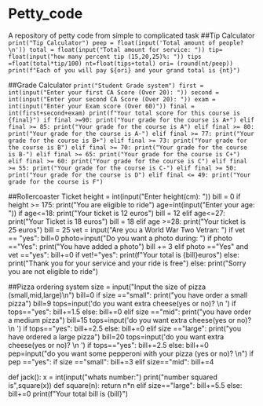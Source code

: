 # Petty_code
A repository of petty code from simple to complicated task
##Tip Calculator 
`print("Tip Calculator")
peep = float(input('Total amount of people? \n'))
total = float(input("Total amount for service: "))
tip= float(input("how many percent tip (15,20,25)%: "))
tips =float(total*tip/100)
nt=float(tips+total)
ori= (round(nt/peep))
print(f"Each of you will pay ${ori} and your grand total is {nt}")`

##Grade Calculator
`print("Student Grade system")
first = int(input("Enter your first CA Score (Over 20): "))
second = int(input("Enter your second CA Score (Over 20): "))
exam = int(input("Enter your Exam score (Over 60)"))
final = int(first+second+exam)
print(f"Your total score for this course is {final}")
if final >=90:
    print("Your grade for the course is A+")
elif final >= 85:
         print("Your grade for the course is A")
elif final >= 80:
    print("Your grade for the course is A-")
elif final >= 77:
         print("Your grade for the course is B+")
elif final >= 73:
         print("Your grade for the course is B")
elif final >= 70:
         print("Your grade for the course is B-")
elif final >= 65:
         print("Your grade for the course is C+")
elif final >= 60:
         print("Your grade for the course is C")
elif final >= 55:
         print("Your grade for the course is C-")
elif final >= 50:
         print("Your grade for the course is D")
elif final <= 49:
         print("Your grade for the course is F")        `

##Rollercoaster Ticket
height = int(input("Enter height(cm): "))
bill = 0
if height >= 175:
    print("You are eligible to ride")
    age=int(input("Enter your age: "))
    if age<=18:
        print("Your ticket is 12 euros")
        bill = 12
    elif age<=27:
        print("Your Ticket is 18 euros")
        bill = 18 
    elif age >=28:
        print("Your ticket is 25 euros")
        bill = 25
        vet = input("Are you a World War Two Vetran: ")
        if vet == "yes":
            bill=0
    photo=input("Do you want a photo during: ")
    if photo =="Yes":
        print("You have added a photo")
        bill += 3
    elif photo =="Yes" and vet =="yes":
        bill+=0
    if vet!="yes":
        print(f"Your total is {bill}euros")
    else:
        print("Thank you for your service and your ride is free")
else:
    print("Sorry you are not eligible to ride")

##Pizza ordering system 
size = input("Input the size of pizza (small,mid,large)\n")
bill=0
if size =="small":
    print("you have order a small pizza")
    bill=9
    tops=input('do you want extra cheese(yes or no)? \n ')
    if tops=="yes":
        bill+=1.5
    else:
        bill+=0
elif size =="mid":
    print("you have order a medium pizza")
    bill=15
    tops=input('do you want extra cheese(yes or no)? \n ')
    if tops=="yes":
        bill+=2.5
    else:
        bill+=0
elif size =="large":
    print("you have ordered a large pizza")
    bill=20
    tops=input('do you want extra cheese(yes or no)? \n ')
    if tops=="yes":
        bill+=2.5
    else:
        bill+=0
pep=input("do you want some pepperoni with your pizza (yes or no)? \n")
if pep =="yes":
    if size =="small":
        bill+=3
    elif size=="mid":
        bill+=4

def jack():
    x = int(input("whats number:")
    print("number squared is",square(x))
def square(n):
    return n*n
    elif size=="large":
        bill+=5.5
else:
    bill+=0
print(f"Your total bill is {bill}")


